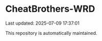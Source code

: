 # CheatBrothers-WRD

Last updated: 2025-07-09 17:37:01

This repository is automatically maintained.
